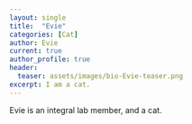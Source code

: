 ```yaml
---
layout: single
title:  "Evie"
categories: [Cat]
author: Evie
current: true
author_profile: true
header:
  teaser: assets/images/bio-Evie-teaser.png
excerpt: I am a cat.
---
```


Evie is an integral lab member, and a cat.

